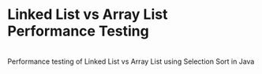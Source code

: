 # Linked List vs Array List Performance Testing 
<br>
Performance testing of Linked List vs Array List using Selection Sort in Java
